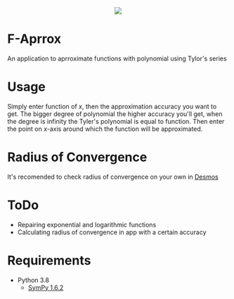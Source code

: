 <div style="text-align: center">
<img src="https://i.imgur.com/wWhD02P.png"/>
</div>

# F-Aprrox
An application to aprroximate functions with polynomial using Tylor's series

# Usage
Simply enter function of x, then the approximation accuracy you want to get. The bigger degree of polynomial the higher accuracy you'll get, when the degree is infinity the Tyler's polynomial is equal to function. Then enter the point on x-axis around which the function will be approximated.

# Radius of Convergence
It's recomended to check radius of convergence on your own in [Desmos](https://www.desmos.com/calculator)

# ToDo
- Repairing exponential and logarithmic functions
- Calculating radius of convergence in app with a certain accuracy 

# Requirements
- Python 3.8
    - [SymPy 1.6.2](https://pypi.org/project/sympy/)
